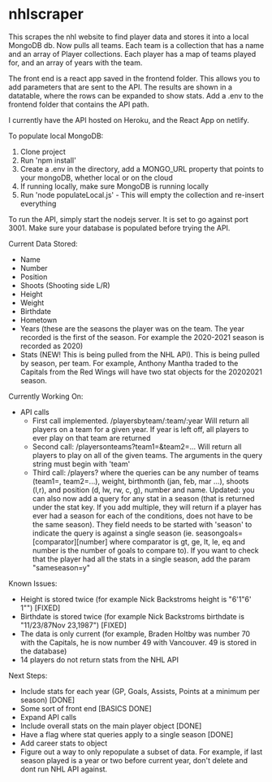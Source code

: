# nhlscraper
This scrapes the nhl website to find player data and stores it into a local MongoDB db.
Now pulls all teams.  Each team is a collection that has a name and an array of Player collections. Each player has a map of teams played for, and an array of years with the team.

The front end is a react app saved in the frontend folder.  This allows you to add parameters that are sent to the API.  The results are shown in a datatable, where the rows can be expanded to show stats.  Add a .env to the frontend folder that contains the API path.

I currently have the API hosted on Heroku, and the React App on netlify.

To populate local MongoDB:
1. Clone project
2. Run 'npm install'
3. Create a .env in the directory, add a MONGO_URL property that points to your mongoDB, whether local or on the cloud
4. If running locally, make sure MongoDB is running locally
5. Run 'node populateLocal.js' - This will empty the collection and re-insert everything

To run the API, simply start the nodejs server.  It is set to go against port 3001.  Make sure your database is populated before trying the API.

Current Data Stored:
  - Name
  - Number
  - Position
  - Shoots (Shooting side L/R)
  - Height
  - Weight
  - Birthdate
  - Hometown
  - Years (these are the seasons the player was on the team.  The year recorded is the first of the season.  For example the 2020-2021 season is recorded as 2020)
  - Stats (NEW! This is being pulled from the NHL API). This is being pulled by season, per team. For example, Anthony Mantha traded to the Capitals from the Red Wings will have two stat objects for the 20202021 season.

Currently Working On:
  - API calls
    - First call implemented. /playersbyteam/:team/:year Will return all players on a team for a given year.  If year is left off, all players to ever play on that team are returned
    - Second call: /playersonteams?team1=&team2=... Will return all players to play on all of the given teams. The arguments in the query string must begin with 'team'
    - Third call: /players? where the queries can be any number of teams (team1=, team2=...), weight, birthmonth (jan, feb, mar ...), shoots (l,r),
    and position (d, lw, rw, c, g), number and name.  Updated: you can also now add a query for any stat in a season (that is returned under the stat key.  If you add multiple, they will return if a player has ever had a season for each of the conditions, does not have to be the same season).  They field needs to be started with 'season' to indicate the query is against a single season (ie. seasongoals=[comparator][number] where comparator is gt, ge, lt, le, eq and number is the number of goals to compare to).  If you want to check that the player had all the stats in a single season, add the param "sameseason=y"


Known Issues:
  - Height is stored twice (for example Nick Backstroms height is "6'1"6' 1"") [FIXED]
  - Birthdate is stored twice (for example Nick Backstroms birthdate is  "11/23/87Nov 23,1987") [FIXED]
  - The data is only current (for example, Braden Holtby was number 70 with the Capitals, he is now number 49 with Vancouver. 49 is stored in the database)
  - 14 players do not return stats from the NHL API


Next Steps:
  - Include stats for each year (GP, Goals, Assists, Points at a minimum per season) [DONE]
  - Some sort of front end [BASICS DONE]
  - Expand API calls 
  - Include overall stats on the main player object [DONE]
  - Have a flag where stat queries apply to a single season [DONE]
  - Add career stats to object
  - Figure out a way to only repopulate a subset of data.  For example, if last season played is a year or two before current year, don't delete and dont run NHL API against.
